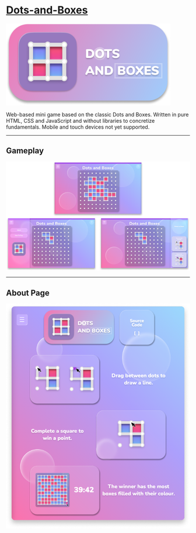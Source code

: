 # [Dots-and-Boxes](https://michaeltr7.github.io/Dots-and-Boxes/)

[<img src="./Preview Images/Logo Banner.png" width = "450">](https://michaeltr7.github.io/Dots-and-Boxes/)

Web-based mini game based on the classic Dots and Boxes. Written in pure HTML, CSS and JavaScript and without libraries to concretize fundamentals. Mobile and touch devices not yet supported.

<hr>
<h2>Gameplay</h2>

[<img src="./Preview Images/Dots and Boxes Game Preview.png" width = "1000">](https://michaeltr7.github.io/Dots-and-Boxes/)

<hr>
<h2>About Page</h2>

[<img src="./Preview Images/How To Play Page.png" width = "1000">](https://michaeltr7.github.io/Dots-and-Boxes/)
